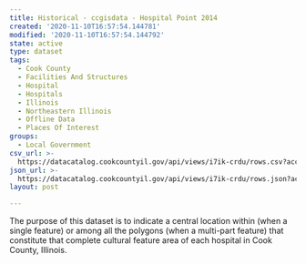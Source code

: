 ```yaml
---
title: Historical - ccgisdata - Hospital Point 2014
created: '2020-11-10T16:57:54.144781'
modified: '2020-11-10T16:57:54.144792'
state: active
type: dataset
tags:
  - Cook County
  - Facilities And Structures
  - Hospital
  - Hospitals
  - Illinois
  - Northeastern Illinois
  - Offline Data
  - Places Of Interest
groups:
  - Local Government
csv_url: >-
  https://datacatalog.cookcountyil.gov/api/views/i7ik-crdu/rows.csv?accessType=DOWNLOAD
json_url: >-
  https://datacatalog.cookcountyil.gov/api/views/i7ik-crdu/rows.json?accessType=DOWNLOAD
layout: post

---
```

The purpose of this dataset is to indicate a central location within (when a single feature) or among all the polygons (when a multi-part feature) that constitute that complete cultural feature area of each hospital in Cook County, Illinois.
